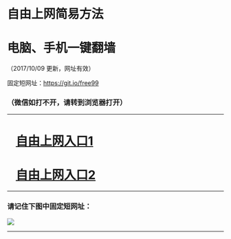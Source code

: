 ﻿# 自由上网简易方法

# 电脑、手机一键翻墙

（2017/10/09 更新，网址有效）

固定短网址：https://git.io/free99

### （微信如打不开，请转到浏览器打开）


***





# &nbsp;&nbsp; <a href="http://ft3195114578.fwq-tz-1001.info/fwqtz01.html?t=100900111726 " target="_blank">自由上网入口1</a>
# &nbsp;&nbsp; <a href="http://ft2428818871.fwq-tz-1002.info/fwqtz02.html?t=100900115508 " target="_blank">自由上网入口2</a>
***

### 请记住下图中固定短网址：

<img src="https://s3-us-west-2.amazonaws.com/fwq-1001/yjfq-20170905okok.png" /> 


***

